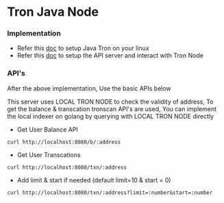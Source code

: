 # Tron Java Node


### Implementation
- Refer this [doc](https://github.com/SugamKuber/tron-basic-node-api/blob/main/tron-java-node/README.md) to setup Java Tron on your linux
- Refer this [doc](https://github.com/SugamKuber/tron-basic-node-api/blob/main/tron-api-server/README.md) to setup the API server and interact with Tron Node

### API's

After the above implementation, Use the basic APIs below

This server uses LOCAL TRON NODE to check the validity of address, To get the balance & transcation tronscan API's are used, You can implement the local indexer on golang by querying with LOCAL TRON NODE directly

- Get User Balance API
```
curl http://localhost:8080/b/:address
```
- Get User Transcations
```
curl http://localhost:8080/txn/:address
```
  - Add limit & start if needed (default limit=10 & start = 0)
```
curl http://localhost:8080/txn/:address?limit=:number&start=:number
```
